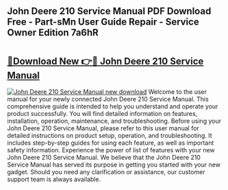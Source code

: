 ## John Deere 210 Service Manual PDF Download Free - Part-sMn User Guide Repair - Service Owner Edition 7a6hR

# <h2><a href="http://bc90243.oget.top/?id=John+Deere+210+Service+Manual">🔗Download New 👉🔴 John Deere 210 Service Manual</a></h2>

[![John Deere 210 Service Manual new download](https://i.imgur.com/5g1atiW.png)](http://bc90243.oget.top/?id=John+Deere+210+Service+Manual)
Welcome to the user manual for your newly connected John Deere 210 Service Manual. This comprehensive guide is intended to help you understand and operate your product successfully. You will find detailed information on features, installation, operation, maintenance, and troubleshooting. Before using your John Deere 210 Service Manual, please refer to this user manual for detailed instructions on product setup, operation, and troubleshooting. It includes step-by-step guides for using each feature, as well as important safety information. Experience the power of list of features with your new John Deere 210 Service Manual. We believe that the John Deere 210 Service Manual has served its purpose in getting you started with your new gadget. Should you need any clarification or assistance, our customer support team is always available.
